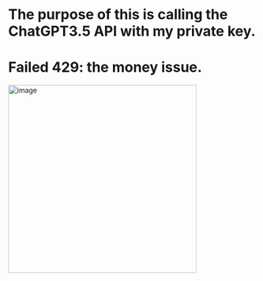 # The purpose of this is calling the ChatGPT3.5 API with my private key.
# Failed 429: the money issue.
<img width="381" alt="image" src="https://github.com/Charleyopen/The-casual-repository/assets/159125852/af9f72f4-145a-4bcc-b12b-432eb3aa555e">
